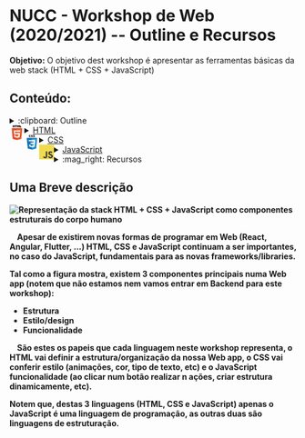 # NUCC - Workshop de Web (2020/2021) -- Outline e Recursos
**Objetivo:** O objetivo dest workshop é apresentar as ferramentas básicas da web stack (HTML + CSS + JavaScript)

## Conteúdo:

<details>
    <summary>:clipboard: Outline</summary>
  :heavy_check_mark: O que vamos cobrir 
    <ul>
        <li>HTML:<br>
            <ul>
                <li>Estrutura</li>
                <li>Tags comuns (div,a,table,footer,img,video,p,...)</li>
                <li>Atributos</li>
            </ul>        
        </li>
        <li>CSS:<br>
            <ul>
                <li>class style</li>
                <li>id style</li>
                <li>tag style</li>
                <li>font style</li>
                <li>color style</li>
                <li>hover action</li>
                <li>display style (none,block,inline)</li>
                <li>position style</li>
                <li>size style</li>
                <li>responsive style</li>
            </ul>
        </li>
        <li>JavaScript:<br>
            <ul>
                <li>Introdução ao JS</li>
                <li>variaveis (let,var,const)</li>
                <li>Condicionais</li>
                <li>Comparações e igualdade (==,===)</li>
                <li>Funções</li>
                <li>Classes</li>
                <li>Manipulação da DOM</li>
                <li>Criação dinâmica de HTML</li>
                <li>Event listeners</li>
            </ul>
        </li>
    </ul>
    <br>
    <p><b>Projeto final:</b> Jogo Tic Tac Toe com algoritmo Min Max, Jogo Connect four com algoritmo Monte Carlo</p>
  
  :x: O que não vamos cobrir
  <ul>
    <li>HTML: canvas</li>
    <li>CSS: animações</li>
    <li>JavaScript: async, NodeJs</li>
  </ul>
</details>
<details>
     <summary> <a href="https://github.com/eamorgado/NUCC-2020-2021-Web/blob/main/Docs/HTML/HTML.md">HTML</a> 
       <img align="left" alt="HTML" width="26px" src="https://raw.githubusercontent.com/github/explore/80688e429a7d4ef2fca1e82350fe8e3517d3494d/topics/html/html.png" />
    </summary>
            <ol style="marging-left: 10%">
              <li><a href="https://github.com/eamorgado/NUCC-2020-2021-Web/blob/main/Docs/HTML/Intro.md">Introdução</a></li>
            </ol>
</details>
<details>
     <summary><a href="https://github.com/eamorgado/NUCC-2020-2021-Web/blob/main/Docs/CSS/Intro.md">CSS</a>
       <img align="left" alt="CSS" width="26px" src="https://raw.githubusercontent.com/github/explore/80688e429a7d4ef2fca1e82350fe8e3517d3494d/topics/css/css.png" />
    </summary>
</details>
<details>
     <summary><a href="https://github.com/eamorgado/NUCC-2020-2021-Web/blob/main/Docs/JavaScript/JavaScript.md">JavaScript</a>
       <img align="left" alt="JavaScript" width="26px" src="https://raw.githubusercontent.com/github/explore/80688e429a7d4ef2fca1e82350fe8e3517d3494d/topics/javascript/javascript.png" />
    </summary>
    <ol style="margin-left: 10%">
        <li><a href="https://github.com/eamorgado/NUCC-2020-2021-Web/blob/main/Docs/JavaScript/Intro.md">Introdução</a></li>  
        <li><a href="https://github.com/eamorgado/NUCC-2020-2021-Web/blob/main/Docs/JavaScript/Condicionais.md">Condicionais</a></li>
    </ol>
</details>
<details>
     <summary>:mag_right: Recursos</summary>
    &nbsp;&nbsp;&nbsp;&nbsp;Tudo o que precisas já se encontra online, basta pesquisar, o Google é o vosso melhor amigo. Qualquer dúvida que tenham certamente alguém já a teve, basta pesquisar, utilizem o Stack Overflow para ver questões/soluções ou mesmo colocar as vossas.  <br>
    <ul>
        <li>
            <b>Youtube</b>: Existem muitos recursos/tutoriais no Youtube, basta pesquisar, um canal recomendado é o 
            <a href="https://www.youtube.com/channel/UC8butISFwT-Wl7EV0hUK0BQ">freeCodeCamp</a>
        </li> 
        <li>
            <b><a href="https://www.w3schools.com/">W3Schools</a>
            <ul>
                <li>
                    <a href="https://www.w3schools.com/html/">HTML Tutorial</a>
                </li>
                <li>
                    <a href="https://www.w3schools.com/css/">CSS Tutorial</a>
                </li>
                <li>
                    <a href="https://www.w3schools.com/js/default.asp">JavaScript Tutorial</a>
                </li>
            </ul>
        </li>
    </ul>
    
    
</details>


## Uma Breve descrição
<img align="center" src="https://pbs.twimg.com/media/EYihCuiXQAMhINK?format=jpg&name=900x900" alt="Representação da stack HTML + CSS + JavaScript como componentes estruturais do corpo humano" width=50% height=50%>

&nbsp;&nbsp;&nbsp;&nbsp;Apesar de existirem novas formas de programar em Web (React, Angular, Flutter, ...) HTML, CSS e JavaScript continuam a ser importantes, no caso do JavaScript, fundamentais para as novas frameworks/libraries.   

Tal como a figura mostra, existem 3 componentes principais numa Web app (notem que não estamos nem vamos entrar em Backend para este workshop):
+   Estrutura
+   Estilo/design
+   Funcionalidade

&nbsp;&nbsp;&nbsp;&nbsp;São estes os papeis que cada linguagem neste workshop representa, o HTML vai definir a estrutura/organização da nossa Web app, o CSS vai conferir estilo (animações, cor, tipo de texto, etc) e o JavaScript funcionalidade (ao clicar num botão realizar n ações, criar estrutura dinamicamente, etc).

Notem que, destas 3 linguagens (HTML, CSS e JavaScript) apenas o JavaScript é uma linguagem de programação, as outras duas são linguagens de estruturação. 

